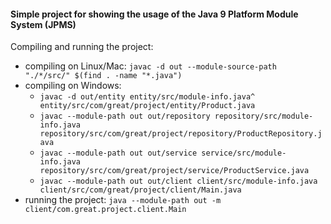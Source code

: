 #### Simple project for showing the usage of the Java 9 Platform Module System (JPMS)

Compiling and running the project:
- compiling on Linux/Mac: `javac -d out --module-source-path "./*/src/" $(find . -name "*.java")`
- compiling on Windows: 
  - `javac -d out/entity entity/src/module-info.java^ entity/src/com/great/project/entity/Product.java`
  - `javac --module-path out out/repository repository/src/module-info.java repository/src/com/great/project/repository/ProductRepository.java`
  - `javac --module-path out out/service service/src/module-info.java repository/src/com/great/project/service/ProductService.java`
  - `javac --module-path out out/client client/src/module-info.java client/src/com/great/project/client/Main.java`
- running the project: `java --module-path out -m client/com.great.project.client.Main`